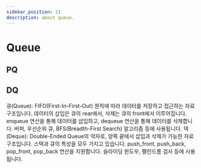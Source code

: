 ```yaml
---
sidebar_position: 11
description: about queue.
---
```


# Queue

## PQ

## DQ

큐(Queue):
FIFO(First-In-First-Out) 원칙에 따라 데이터를 저장하고 접근하는 자료구조입니다.
데이터의 삽입은 큐의 rear에서, 삭제는 큐의 front에서 이루어집니다.
enqueue 연산을 통해 데이터를 삽입하고, dequeue 연산을 통해 데이터를 삭제합니다.
버퍼, 우선순위 큐, BFS(Breadth-First Search) 알고리즘 등에 사용됩니다.
덱(Deque):
Double-Ended Queue의 약자로, 양쪽 끝에서 삽입과 삭제가 가능한 자료구조입니다.
스택과 큐의 특성을 모두 가지고 있습니다.
push_front, push_back, pop_front, pop_back 연산을 지원합니다.
슬라이딩 윈도우, 팰린드롬 검사 등에 사용됩니다.
